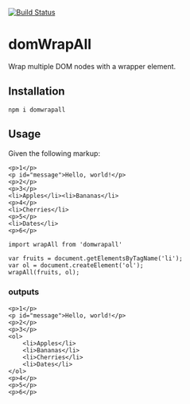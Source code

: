 [![Build Status](https://travis-ci.org/freaksauce/domwrapall.svg?branch=master)](https://travis-ci.org/freaksauce/domwrapall)

# domWrapAll
Wrap multiple DOM nodes with a wrapper element.

## Installation
```
npm i domwrapall
```

## Usage
Given the following markup:
```
<p>1</p>
<p id="message">Hello, world!</p>
<p>2</p>
<p>3</p>
<li>Apples</li><li>Bananas</li>
<p>4</p>
<li>Cherries</li>
<p>5</p>
<li>Dates</li>
<p>6</p>
```

```
import wrapAll from 'domwrapall'

var fruits = document.getElementsByTagName('li');
var ol = document.createElement('ol');
wrapAll(fruits, ol);
```

### outputs
```
<p>1</p>
<p id="message">Hello, world!</p>
<p>2</p>
<p>3</p>
<ol>
	<li>Apples</li>
	<li>Bananas</li>
	<li>Cherries</li>
	<li>Dates</li>
</ol>
<p>4</p>
<p>5</p>
<p>6</p>
```
